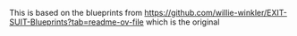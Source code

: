 This is based on the blueprints from https://github.com/willie-winkler/EXIT-SUIT-Blueprints?tab=readme-ov-file which is the original
